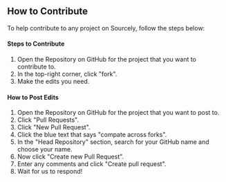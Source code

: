 ## How to Contribute

To help contribute to any project on Sourcely, follow the steps below:


#### Steps to Contribute

1. Open the Repository on GitHub for the project that you want to contribute to.
2. In the top-right corner, click "fork".
3. Make the edits you need.

#### How to Post Edits

1. Open the Repository on GitHub for the project that you want to post to.
2. Click "Pull Requests".
3. Click "New Pull Request".
4. Click the blue text that says "compate across forks".
5. In the "Head Repository" section, search for your GitHub name and choose your name.
6. Now click "Create new Pull Request".
7. Enter any comments and click "Create pull request".
8. Wait for us to respond!

